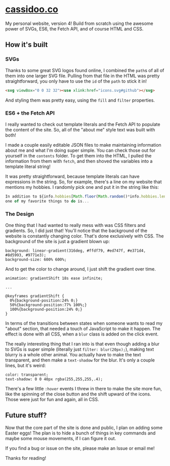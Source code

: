 [cassidoo.co](http://cassidoo.co)
==============

My personal website, version 4! Build from scratch using the awesome power of
SVGs, ES6, the Fetch API, and of course HTML and CSS.

## How it's built

### SVGs
Thanks to some great SVG logos found online, I combined the `path`s of all of them
into one larger SVG file.  Pulling from that file in the HTML was pretty
straightforward, you only have to use the `id` of the `path` to stick it in!

```html
<svg viewBox="0 0 32 32"><use xlink:href="icons.svg#github"></svg>
```

And styling them was pretty easy, using the `fill` and `filter` properties.

### ES6 + the Fetch API
I really wanted to check out template literals and the Fetch API to populate the
content of the site.  So, all of the "about me" style text was built with both!

I made a couple easily editable JSON files to make maintaining information about
me and what I'm doing super simple.  You can check those out for yourself in the
`contents` folder.  To get them into the HTML, I pulled the information from
them with `fetch`, and then shoved the variables into a template literal string!

It was pretty straightforward, because template literals can have expressions in
the string.  So, for example, there's a line on my website that mentions my
hobbies.  I randomly pick one and put it in the string like this:

```js
In addition to ${info.hobbies[Math.floor(Math.random()*info.hobbies.length)]},
one of my favorite things to do is...
```

### The Design
One thing that I had wanted to really mess with was CSS filters and gradients.
So, I did just that!  You'll notice that the background of the website is
constantly changing color.  That's done exclusively with CSS.  The background of
the site is just a gradient blown up:

```
background: linear-gradient(316deg, #ffdf79, #ed747f, #e371d4, #8d5993, #9771e3);
background-size: 600% 600%;
```

And to get the color to change around, I just shift the gradient over time.

```
animation: gradientShift 18s ease infinite;

...

@keyframes gradientShift {
  0%{background-position:24% 0;}
  50%{background-position:77% 100%;}
  100%{background-position:24% 0;}
}
```

In terms of the transitions between states when someone wants to read my "about"
section, that needed a touch of JavaScript to make it happen.  The effect is
done with all CSS, when a `blur` class is added on the click event.

The really interesting thing that I ran into is that even though adding a blur
to SVGs is super simple (literally just `filter: blur(20px);`), making text
blurry is a whole other animal.  You actually have to make the text transparent,
and then make a `text-shadow` for the blur.  It's only a couple lines, but it's
weird:

```
color: transparent;
text-shadow: 0 0 40px rgba(255,255,255,.4);
```

There's a few little `:hover` events I threw in there to make the site more fun,
like the spinning of the close button and the shift upward of the icons.  Those
were just for fun and again, all in CSS.

## Future stuff?
Now that the core part of the site is done and public, I plan on adding some
Easter eggs!  The plan is to hide a bunch of things in key commands and maybe
some mouse movements, if I can figure it out.

If you find a bug or issue on the site, please make an Issue or email me!

Thanks for reading!
